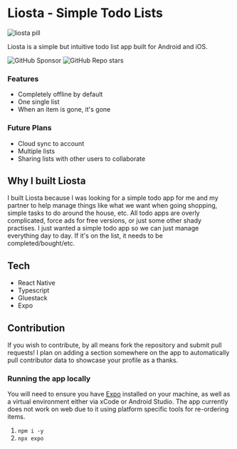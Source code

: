 # Liosta - Simple Todo Lists
![liosta pill](https://github.com/tommerty/liosta/assets/86270372/8972b58b-bbce-4016-a850-fce3a11b50a5)

Liosta is a simple but intuitive todo list app built for Android and iOS. 

![GitHub Sponsor](https://img.shields.io/github/sponsors/tommerty?label=Sponsor&logo=GitHub)
![GitHub Repo stars](https://img.shields.io/github/stars/tommerty/liosta)


### Features
- Completely offline by default 
- One single list
- When an item is gone, it's gone

### Future Plans
- Cloud sync to account
- Multiple lists
- Sharing lists with other users to collaborate

## Why I built Liosta
I built Liosta because I was looking for a simple todo app for me and my partner to help manage things like what we want when going shopping, simple tasks to do around the house, etc. All todo apps are overly complicated, force ads for free versions, or just some other shady practises. I just wanted a simple todo app so we can just manage everything day to day. If it's on the list, it needs to be completed/bought/etc.

## Tech
- React Native
- Typescript
- Gluestack
- Expo

## Contribution
If you wish to contribute, by all means fork the repository and submit pull requests! I plan on adding a section somewhere on the app to automatically pull contributor data to showcase your profile as a thanks.

### Running the app locally
You will need to ensure you have [Expo](https://expo.dev) installed on your machine, as well as a virtual environment either via xCode or Android Studio. The app currently does not work on web due to it using platform specific tools for re-ordering items.

1. `npm i -y`
2. `npx expo`
